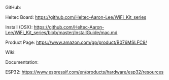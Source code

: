 
GitHub:

Heltec Board: https://github.com/Heltec-Aaron-Lee/WiFi_Kit_series

Install (OSX): https://github.com/Heltec-Aaron-Lee/WiFi_Kit_series/blob/master/InstallGuide/mac.md

Product Page:
https://www.amazon.com/gp/product/B076MSLFC9/

Wiki:

Documentation:

ESP32: https://www.espressif.com/en/products/hardware/esp32/resources
